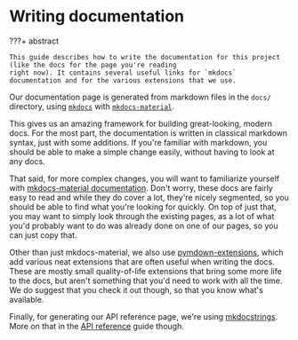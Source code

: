 # Writing documentation

???+ abstract

    This guide describes how to write the documentation for this project (like the docs for the page you're reading
    right now). It contains several useful links for `mkdocs` documentation and for the various extensions that we use.

Our documentation page is generated from markdown files in the `docs/` directory, using
[`mkdocs`](https://www.mkdocs.org/) with [`mkdocs-material`](https://squidfunk.github.io/mkdocs-material/).

This gives us an amazing framework for building great-looking, modern docs. For the most part, the documentation is
written in classical markdown syntax, just with some additions. If you're familiar with markdown, you should be able to
make a simple change easily, without having to look at any docs.

That said, for more complex changes, you will want to familiarize yourself with [mkdocs-material
documentation](https://squidfunk.github.io/mkdocs-material/getting-started/). Don't worry, these docs are fairly easy
to read and while they do cover a lot, they're nicely segmented, so you should be able to find what you're looking for
quickly. On top of just that, you may want to simply look through the existing pages, as a lot of what you'd probably
want to do was already done on one of our pages, so you can just copy that.

Other than just mkdocs-material, we also use
[pymdown-extensions](https://facelessuser.github.io/pymdown-extensions/extensions/arithmatex/), which add various neat
extensions that are often useful when writing the docs. These are mostly small quality-of-life extensions that bring
some more life to the docs, but aren't something that you'd need to work with all the time. We do suggest that you check
it out though, so that you know what's available.

Finally, for generating our API reference page, we're using [mkdocstrings](https://mkdocstrings.github.io/). More on
that in the [API reference](./api-reference.md) guide though.

